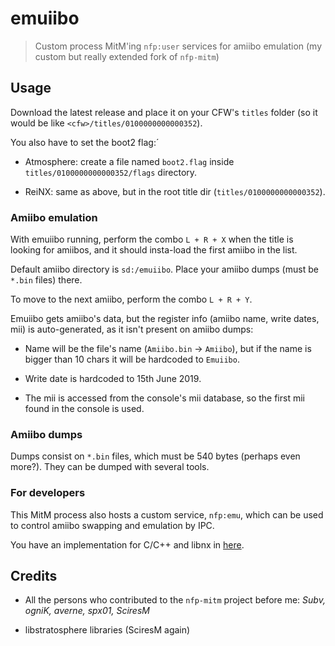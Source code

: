 # emuiibo

> Custom process MitM'ing `nfp:user` services for amiibo emulation (my custom but really extended fork of `nfp-mitm`)

## Usage

Download the latest release and place it on your CFW's `titles` folder (so it would be like `<cfw>/titles/0100000000000352`).

You also have to set the boot2 flag:´

- Atmosphere: create a file named `boot2.flag` inside `titles/0100000000000352/flags` directory.

- ReiNX: same as above, but in the root title dir (`titles/0100000000000352`).

### Amiibo emulation

With emuiibo running, perform the combo `L + R + X` when the title is looking for amiibos, and it should insta-load the first amiibo in the list.

Default amiibo directory is `sd:/emuiibo`. Place your amiibo dumps (must be `*.bin` files) there.

To move to the next amiibo, perform the combo `L + R + Y`.

Emuiibo gets amiibo's data, but the register info (amiibo name, write dates, mii) is auto-generated, as it isn't present on amiibo dumps:

- Name will be the file's name (`Amiibo.bin` -> `Amiibo`), but if the name is bigger than 10 chars it will be hardcoded to `Emuiibo`.

- Write date is hardcoded to 15th June 2019.

- The mii is accessed from the console's mii database, so the first mii found in the console is used.

### Amiibo dumps

Dumps consist on `*.bin` files, which must be 540 bytes (perhaps even more?). They can be dumped with several tools.

### For developers

This MitM process also hosts a custom service, `nfp:emu`, which can be used to control amiibo swapping and emulation by IPC.

You have an implementation for C/C++ and libnx in [here](nfpemu-libnx).

## Credits

- All the persons who contributed to the `nfp-mitm` project before me: *Subv, ogniK, averne, spx01, SciresM*

- libstratosphere libraries (SciresM again)